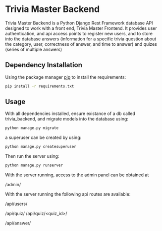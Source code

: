 # Trivia Master Backend
Trivia Master Backend is a Python Django Rest Framework database API designed to work with a front end, Trivia Master Frontend. It provides user authentication, and api access points to register new users, and to store into the database answers (information for a specific trivia question about the category, user, correctness of answer, and time to answer) and quizes (series of multiple answers)

## Dependency Installation
Using the package manager [pip](https://pip.pypa.io/en/stable/) to install the requirements:

```bash
pip install -r requirements.txt
```

## Usage
With all dependencies installed, ensure existance of a db called trivia_backend, and migrate models into the database using:
```bash
python manage.py migrate
```

a superuser can be created by using:
```bash
python manage.py createsuperuser
```

Then run the server using:

```bash
python manage.py runserver
```
With the server running, access to the admin panel can be obtained at

/admin/

With the server running the following api routes are available:

/api/users/

/api/quiz/
/api/quiz/<quiz_id>/

/api/answer/
